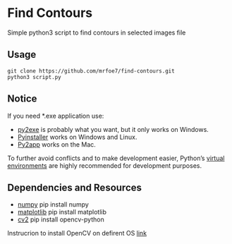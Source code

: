 Find Contours
=============
Simple python3 script to find contours in selected images file

## Usage

```
git clone https://github.com/mrfoe7/find-contours.git
python3 script.py
```

## Notice

If you need \*.exe application use:

* [py2exe](http://www.py2exe.org/) is probably what you want, but it only works on Windows.
* [Pyinstaller](http://www.pyinstaller.org/) works on Windows and Linux.
* [Py2app](https://pypi.python.org/pypi/py2app/) works on the Mac.

To further avoid conflicts and to make development easier, Python’s [virtual environments](https://docs.python.org/3/library/venv.html) are highly recommended for development purposes.

## Dependencies and Resources

* [numpy](http://www.numpy.org/) pip install numpy
* [matplotlib](https://matplotlib.org/) pip install matplotlib
* [cv2](https://opencv.org/) pip install opencv-python

 Instrucrion to install OpenCV on defirent OS [link](https://docs.opencv.org/3.1.0/df/d65/tutorial_table_of_content_introduction.html)
